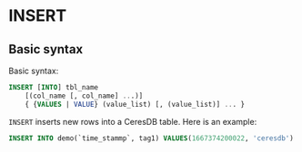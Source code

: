 # INSERT

## Basic syntax

Basic syntax:

```sql
INSERT [INTO] tbl_name
    [(col_name [, col_name] ...)]
    { {VALUES | VALUE} (value_list) [, (value_list)] ... }
```

`INSERT` inserts new rows into a CeresDB table. Here is an example:

```sql
INSERT INTO demo(`time_stammp`, tag1) VALUES(1667374200022, 'ceresdb')
```

